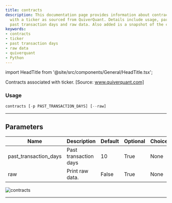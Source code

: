 ```yaml
---
title: contracts
description: This documentation page provides information about contracts associated
  with a ticker as sourced from QuiverQuant. Details include usage, parameters like
  past transaction days and raw data. Also added is a snapshot of the contracts interface.
keywords:
- contracts
- ticker
- past transaction days
- raw data
- quiverquant
- Python
---
```


import HeadTitle from '@site/src/components/General/HeadTitle.tsx';

<HeadTitle title="contracts - Gov - Stocks - Reference | OpenBB Terminal Docs" />

Contracts associated with ticker. [Source: www.quiverquant.com]

### Usage

```python
contracts [-p PAST_TRANSACTION_DAYS] [--raw]
```

---

## Parameters

| Name | Description | Default | Optional | Choices |
| ---- | ----------- | ------- | -------- | ------- |
| past_transaction_days | Past transaction days | 10 | True | None |
| raw | Print raw data. | False | True | None |

![contracts](https://user-images.githubusercontent.com/46355364/154263066-0ff61349-4fe5-4eac-9e60-23fa075a9e9f.png)

---

